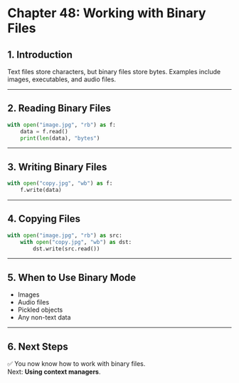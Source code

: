 # Chapter 48: Working with Binary Files

## 1. Introduction
Text files store characters, but binary files store bytes. Examples include images, executables, and audio files.

---

## 2. Reading Binary Files
```python
with open("image.jpg", "rb") as f:
    data = f.read()
    print(len(data), "bytes")
```

---

## 3. Writing Binary Files
```python
with open("copy.jpg", "wb") as f:
    f.write(data)
```

---

## 4. Copying Files
```python
with open("image.jpg", "rb") as src:
    with open("copy.jpg", "wb") as dst:
        dst.write(src.read())
```

---

## 5. When to Use Binary Mode
- Images  
- Audio files  
- Pickled objects  
- Any non-text data

---

## 6. Next Steps
✅ You now know how to work with binary files.  
Next: **Using context managers**.
